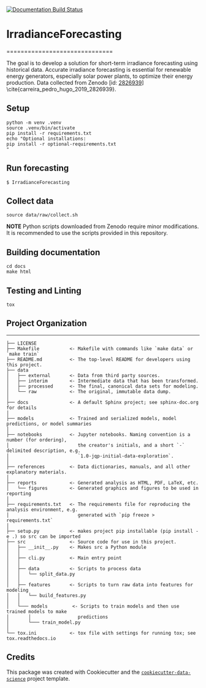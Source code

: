 [![Documentation Build Status](https://readthedocs.org/projects/irradianceforecasting/badge/?version=latestg)](https://irradianceforecasting.readthedocs.io/en/latest/?version=latest)


# IrradianceForecasting
==============================

The goal is to develop a solution for short-term irradiance forecasting using historical data. Accurate irradiance forecasting is essential for renewable energy generators, especially solar power plants, to optimize their energy production. Data collected from Zenodo [id: [2826939](https://zenodo.org/record/2826939)] \cite{carreira_pedro_hugo_2019_2826939}.

## Setup

```
python -m venv .venv
source .venv/bin/activate
pip install -r requirements.txt
echo "Optional installations:
pip install -r optional-requirements.txt
"
```

## Run forecasting

```
$ IrradianceForecasting
```

## Collect data

```
source data/raw/collect.sh
```

**NOTE** Python scripts downloaded from Zenodo require minor modifications. It is recommended to use the scripts provided in this repository.

## Building documentation

```
cd docs
make html
```


## Testing and Linting

```
tox
```


## Project Organization
------------

    ├── LICENSE
    ├── Makefile           <- Makefile with commands like `make data` or `make train`
    ├── README.md          <- The top-level README for developers using this project.
    ├── data
    │   ├── external       <- Data from third party sources.
    │   ├── interim        <- Intermediate data that has been transformed.
    │   ├── processed      <- The final, canonical data sets for modeling.
    │   └── raw            <- The original, immutable data dump.
    │
    ├── docs               <- A default Sphinx project; see sphinx-doc.org for details
    │
    ├── models             <- Trained and serialized models, model predictions, or model summaries
    │
    ├── notebooks          <- Jupyter notebooks. Naming convention is a number (for ordering),
    │                         the creator's initials, and a short `-` delimited description, e.g.
    │                         `1.0-jqp-initial-data-exploration`.
    │
    ├── references         <- Data dictionaries, manuals, and all other explanatory materials.
    │
    ├── reports            <- Generated analysis as HTML, PDF, LaTeX, etc.
    │   └── figures        <- Generated graphics and figures to be used in reporting
    │
    ├── requirements.txt   <- The requirements file for reproducing the analysis environment, e.g.
    │                         generated with `pip freeze > requirements.txt`
    │
    ├── setup.py           <- makes project pip installable (pip install -e .) so src can be imported
    ├── src                <- Source code for use in this project.
    │   ├── __init__.py    <- Makes src a Python module
    │   │
    │   ├── cli.py         <- Main entry point
    │   │
    │   ├── data           <- Scripts to process data
    │   │   └── split_data.py
    │   │
    │   ├── features       <- Scripts to turn raw data into features for modeling
    │   │   └── build_features.py
    │   │
    │   └─── models         <- Scripts to train models and then use trained models to make
    │       │                 predictions
    │       └─── train_model.py
    │
    └── tox.ini            <- tox file with settings for running tox; see tox.readthedocs.io




## Credits

This package was created with Cookiecutter and the [`cookiecutter-data-science`](https://github.com/drivendata/cookiecutter-data-science) project template.

